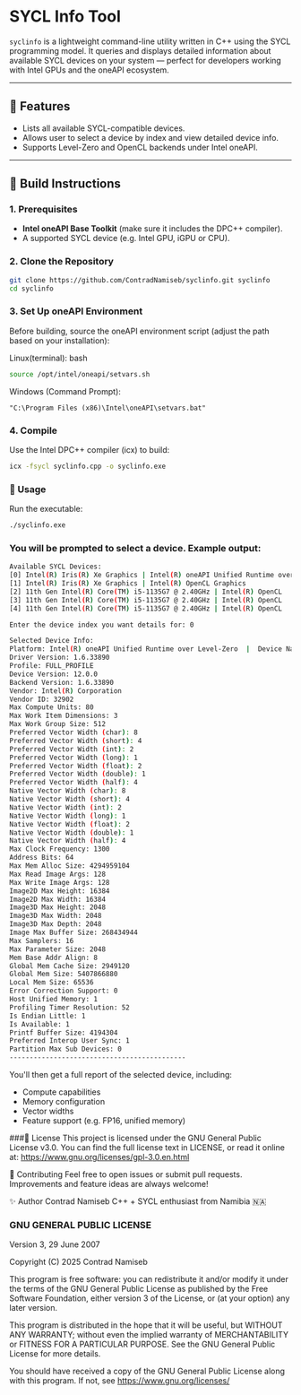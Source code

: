 # SYCL Info Tool

`syclinfo` is a lightweight command-line utility written in C++ using the SYCL programming model. It queries and displays detailed information about available SYCL devices on your system — perfect for developers working with Intel GPUs and the oneAPI ecosystem.

---

## 🚀 Features

- Lists all available SYCL-compatible devices.
- Allows user to select a device by index and view detailed device info.
- Supports Level-Zero and OpenCL backends under Intel oneAPI.

---

## 🔧 Build Instructions

### 1. Prerequisites

- **Intel oneAPI Base Toolkit** (make sure it includes the DPC++ compiler).
- A supported SYCL device (e.g. Intel GPU, iGPU or CPU).

### 2. Clone the Repository

```bash
git clone https://github.com/ContradNamiseb/syclinfo.git syclinfo
cd syclinfo
```

### 3. Set Up oneAPI Environment
Before building, source the oneAPI environment script (adjust the path based on your installation):

Linux(terminal):
bash
```bash
source /opt/intel/oneapi/setvars.sh
```
Windows (Command Prompt):
```shell
"C:\Program Files (x86)\Intel\oneAPI\setvars.bat"
```

### 4. Compile
Use the Intel DPC++ compiler (icx) to build:

```bash
icx -fsycl syclinfo.cpp -o syclinfo.exe
```


### 🧪 Usage
Run the executable:
```bash
./syclinfo.exe
```
### You will be prompted to select a device. Example output:
```bash
Available SYCL Devices:
[0] Intel(R) Iris(R) Xe Graphics | Intel(R) oneAPI Unified Runtime over Level-Zero
[1] Intel(R) Iris(R) Xe Graphics | Intel(R) OpenCL Graphics
[2] 11th Gen Intel(R) Core(TM) i5-1135G7 @ 2.40GHz | Intel(R) OpenCL
[3] 11th Gen Intel(R) Core(TM) i5-1135G7 @ 2.40GHz | Intel(R) OpenCL
[4] 11th Gen Intel(R) Core(TM) i5-1135G7 @ 2.40GHz | Intel(R) OpenCL

Enter the device index you want details for: 0

Selected Device Info:
Platform: Intel(R) oneAPI Unified Runtime over Level-Zero  |  Device Name: Intel(R) Iris(R) Xe Graphics
Driver Version: 1.6.33890
Profile: FULL_PROFILE
Device Version: 12.0.0
Backend Version: 1.6.33890
Vendor: Intel(R) Corporation
Vendor ID: 32902
Max Compute Units: 80
Max Work Item Dimensions: 3
Max Work Group Size: 512
Preferred Vector Width (char): 8
Preferred Vector Width (short): 4
Preferred Vector Width (int): 2
Preferred Vector Width (long): 1
Preferred Vector Width (float): 2
Preferred Vector Width (double): 1
Preferred Vector Width (half): 4
Native Vector Width (char): 8
Native Vector Width (short): 4
Native Vector Width (int): 2
Native Vector Width (long): 1
Native Vector Width (float): 2
Native Vector Width (double): 1
Native Vector Width (half): 4
Max Clock Frequency: 1300
Address Bits: 64
Max Mem Alloc Size: 4294959104
Max Read Image Args: 128
Max Write Image Args: 128
Image2D Max Height: 16384
Image2D Max Width: 16384
Image3D Max Height: 2048
Image3D Max Width: 2048
Image3D Max Depth: 2048
Image Max Buffer Size: 268434944
Max Samplers: 16
Max Parameter Size: 2048
Mem Base Addr Align: 8
Global Mem Cache Size: 2949120
Global Mem Size: 5407866880
Local Mem Size: 65536
Error Correction Support: 0
Host Unified Memory: 1
Profiling Timer Resolution: 52
Is Endian Little: 1
Is Available: 1
Printf Buffer Size: 4194304
Preferred Interop User Sync: 1
Partition Max Sub Devices: 0
--------------------------------------------
```
You'll then get a full report of the selected device, including:

- Compute capabilities
- Memory configuration
- Vector widths
- Feature support (e.g. FP16, unified memory)

###📄 License
This project is licensed under the GNU General Public License v3.0.
You can find the full license text in LICENSE, or read it online at:
https://www.gnu.org/licenses/gpl-3.0.en.html

🤝 Contributing
Feel free to open issues or submit pull requests. Improvements and feature ideas are always welcome!

✨ Author
Contrad Namiseb
C++ + SYCL enthusiast from Namibia 🇳🇦

### GNU GENERAL PUBLIC LICENSE
Version 3, 29 June 2007

Copyright (C) 2025 Contrad Namiseb

This program is free software: you can redistribute it and/or modify
it under the terms of the GNU General Public License as published by
the Free Software Foundation, either version 3 of the License, or
(at your option) any later version.

This program is distributed in the hope that it will be useful,
but WITHOUT ANY WARRANTY; without even the implied warranty of
MERCHANTABILITY or FITNESS FOR A PARTICULAR PURPOSE. See the
GNU General Public License for more details.

You should have received a copy of the GNU General Public License
along with this program. If not, see https://www.gnu.org/licenses/






